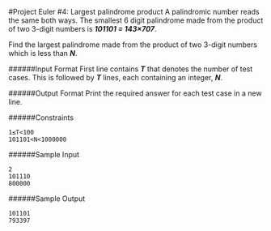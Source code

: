 #Project Euler #4: Largest palindrome product
A palindromic number reads the same both ways. The smallest 6 digit palindrome made from the product of two 3-digit numbers is **_101101 = 143×707_**.

Find the largest palindrome made from the product of two 3-digit numbers which is less than **_N_**.

######Input Format
First line contains **_T_** that denotes the number of test cases. This is followed by **_T_** lines, each containing an integer, **_N_**.

######Output Format
Print the required answer for each test case in a new line.

######Constraints
```shell
1≤T<100
101101<N<1000000
```
######Sample Input
```shell
2
101110
800000
```
######Sample Output
```shell
101101
793397
```
